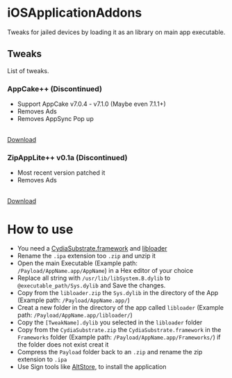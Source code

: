 # iOSApplicationAddons
Tweaks for jailed devices by loading it as an library on main app executable.

## Tweaks
List of tweaks.

### AppCake++ (Discontinued)
- Support AppCake v7.0.4 - v7.1.0 (Maybe even 7.1.1+)
- Removes Ads
- Removes AppSync Pop up
<br>
<a href="https://github.com/CrafterPika/Sideload-Apps/raw/master/AppCake/appcake_v0.5a.dylib">Download</a>

### ZipAppLite++ v0.1a (Discontinued)
- Most recent version patched it
- Removes Ads
<br>
<a href="https://github.com/CrafterPika/Sideload-Apps/raw/master/ZipAppLite/zipapplite_v0.1a.dylib">Download</a>

# How to use
- You need a [CydiaSubstrate.framework](http://crafterpika.ml/dl/libs/CydiaSubstrate.zip) and [libloader](http://crafterpika.ml/dl/libs/libloader.zip)
- Rename the <code>.ipa</code> extension too <code>.zip</code> and unzip it
- Open the main Executable (Example path: <code>/Payload/AppName.app/AppName</code>) in a Hex editor of your choice
- Replace all string with <code>/usr/lib/libSystem.B.dylib</code> to <code>@executable_path/Sys.dylib</code> and Save the changes.
- Copy from the <code>libloader.zip</code> the <code>Sys.dylib</code> in the directory of the App (Example path: <code>/Payload/AppName.app/</code>)
- Creat a new folder in the directory of the app called <code>libloader</code> (Example path: <code>/Payload/AppName.app/libloader/</code>)
- Copy the <code>[TweakName].dylib</code> you selected in the <code>libloader</code> folder
- Copy from the <code>CydiaSubstrate.zip</code> the <code>CydiaSubstrate.framework</code> in the <code>Frameworks</code> folder (Example path: <code>/Payload/AppName.app/Frameworks/</code>) if the folder does not exist creat it
- Compress the <code>Payload</code> folder back to an <code>.zip</code> and rename the zip extension to <code>.ipa</code>
- Use Sign tools like [AltStore](https://AltStore.io/), to install the application
